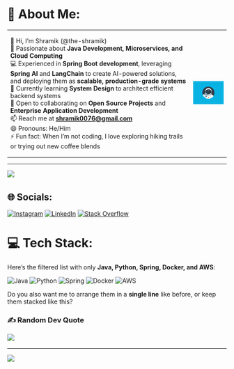 # 💫 About Me:
<table>
  <tr>
    <td>

👋 Hi, I’m Shramik (@the-shramik)  
👀 Passionate about **Java Development, Microservices, and Cloud Computing**  
💻 Experienced in **Spring Boot development**, leveraging **Spring AI** and **LangChain** to create AI-powered solutions, and deploying them as **scalable, production-grade systems**  
🌱 Currently learning **System Design** to architect efficient backend systems  
💼 Open to collaborating on **Open Source Projects** and **Enterprise Application Development**  
📫 Reach me at **shramik0076@gmail.com**  
😄 Pronouns: He/Him  
⚡ Fun fact: When I’m not coding, I love exploring hiking trails or trying out new coffee blends  

   </td>
   <td align="center">
     <img src="https://github.com/the-shramik/the-shramik/blob/master/Astronaut%20https___dribbble_com_shots_3036187-Astronaut%20%23digitalart%20%23art%20%23graphics%20%23graphicdesign%20%23design%20%23illustration%20%23animation%20%23vector%20%23dribbble.gif" width="300" alt="Astronaut GIF"/>
   </td>
  </tr>
</table>

---

[![](https://visitcount.itsvg.in/api?id=the-shramik&icon=0&color=0)](https://visitcount.itsvg.in)

<!-- Profile generated with ❤️ by GPRM -->


## 🌐 Socials:
[![Instagram](https://img.shields.io/badge/Instagram-%23E4405F.svg?logo=Instagram&logoColor=white)](https://www.instagram.com/http._shramik/) 
[![LinkedIn](https://img.shields.io/badge/LinkedIn-%230077B5.svg?logo=linkedin&logoColor=white)](https://www.linkedin.com/in/shramik-masti-5bb3a1212/)
[![Stack Overflow](https://img.shields.io/badge/Stack%20Overflow-F58025?logo=stackoverflow&logoColor=white)](https://stackoverflow.com/users/20370773/shramik-masti?tab=profile)

# 💻 Tech Stack:
Here’s the filtered list with only **Java, Python, Spring, Docker, and AWS**:

![Java](https://img.shields.io/badge/java-%23ED8B00.svg?style=for-the-badge\&logo=openjdk\&logoColor=white) 
![Python](https://img.shields.io/badge/python-3670A0?style=for-the-badge\&logo=python\&logoColor=ffdd54) 
![Spring](https://img.shields.io/badge/spring-%236DB33F.svg?style=for-the-badge\&logo=spring\&logoColor=white) 
![Docker](https://img.shields.io/badge/docker-%230db7ed.svg?style=for-the-badge\&logo=docker\&logoColor=white) 
![AWS](https://img.shields.io/badge/AWS-%23FF9900.svg?style=for-the-badge\&logo=amazon-aws\&logoColor=white)


Do you also want me to arrange them in a **single line** like before, or keep them stacked like this?


### ✍️ Random Dev Quote
![](https://quotes-github-readme.vercel.app/api?type=horizontal&theme=radical)

---
[![](https://visitcount.itsvg.in/api?id=the-shramik&icon=0&color=0)](https://visitcount.itsvg.in)

<!-- Proudly created with GPRM ( https://gprm.itsvg.in ) -->
